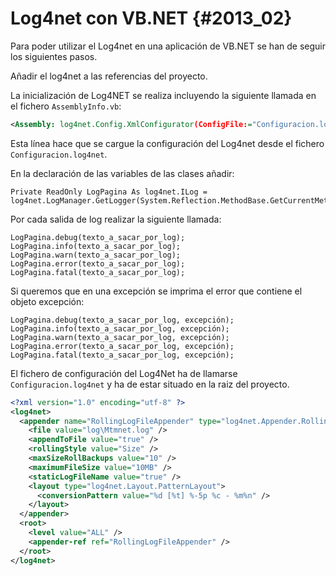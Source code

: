 # Log4net con VB.NET {#2013_02}

Para poder utilizar el Log4net en una aplicación de VB.NET se han de seguir los siguientes pasos.

Añadir el log4net a las referencias del proyecto.

La inicialización de Log4NET se realiza incluyendo la siguiente llamada en el fichero `AssemblyInfo.vb`:

``` xml
<Assembly: log4net.Config.XmlConfigurator(ConfigFile:="Configuracion.log4net", Watch:=True)>
```


Esta línea hace que se cargue la configuración del Log4net desde el fichero `Configuracion.log4net`.

En la declaración de las variables de las clases añadir:

``` vbnet
Private ReadOnly LogPagina As log4net.ILog = log4net.LogManager.GetLogger(System.Reflection.MethodBase.GetCurrentMethod().DeclaringType)
```




Por cada salida de log realizar la siguiente llamada:

``` vbnet
LogPagina.debug(texto_a_sacar_por_log);
LogPagina.info(texto_a_sacar_por_log);
LogPagina.warn(texto_a_sacar_por_log);
LogPagina.error(texto_a_sacar_por_log);
LogPagina.fatal(texto_a_sacar_por_log);
```


Si queremos que en una excepción se imprima el error que contiene el objeto excepción:

``` vbnet
LogPagina.debug(texto_a_sacar_por_log, excepción);
LogPagina.info(texto_a_sacar_por_log, excepción);
LogPagina.warn(texto_a_sacar_por_log, excepción);
LogPagina.error(texto_a_sacar_por_log, excepción);
LogPagina.fatal(texto_a_sacar_por_log, excepción);
```


El fichero de configuración del Log4Net ha de llamarse `Configuracion.log4net` y ha de estar situado en la raiz del proyecto.

``` xml
<?xml version="1.0" encoding="utf-8" ?>
<log4net>
  <appender name="RollingLogFileAppender" type="log4net.Appender.RollingFileAppender">
    <file value="log\Mtmnet.log" />
    <appendToFile value="true" />
    <rollingStyle value="Size" />
    <maxSizeRollBackups value="10" />
    <maximumFileSize value="10MB" />
    <staticLogFileName value="true" />
    <layout type="log4net.Layout.PatternLayout">
      <conversionPattern value="%d [%t] %-5p %c - %m%n" />
    </layout>
  </appender>
  <root>
    <level value="ALL" />
    <appender-ref ref="RollingLogFileAppender" />
  </root>
</log4net>
```
